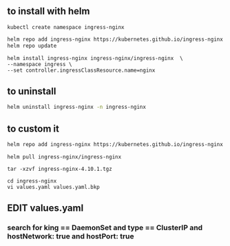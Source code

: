 ## to install with helm
```
kubectl create namespace ingress-nginx
```

```bash
helm repo add ingress-nginx https://kubernetes.github.io/ingress-nginx
helm repo update
```

```
helm install ingress-nginx ingress-nginx/ingress-nginx  \
--namespace ingress \
--set controller.ingressClassResource.name=nginx
```

## to uninstall
```bash
helm uninstall ingress-nginx -n ingress-nginx
```

## to custom it
```bash
helm repo add ingress-nginx https://kubernetes.github.io/ingress-nginx
```
```
helm pull ingress-nginx/ingress-nginx
```
```
tar -xzvf ingress-nginx-4.10.1.tgz 
```
```
cd ingress-nginx
vi values.yaml values.yaml.bkp
```
## EDIT values.yaml
### search for king == DaemonSet and type == ClusterIP and hostNetwork: true and hostPort: true

